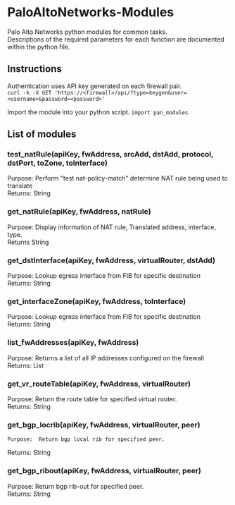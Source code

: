 # PaloAltoNetworks-Modules  
Palo Alto Networks python modules for common tasks.  
Descriptions of the required parameters for each function are documented within the python file.  

## Instructions  
Authentication uses API key generated on each firewall pair.  
`curl -k -X GET 'https://<firewall>/api/?type=keygen&user=<username>&password=<password>'  `

Import the module into your python script.
`import pan_modules`  

## List of modules  

### test_natRule(apiKey, fwAddress, srcAdd, dstAdd, protocol, dstPort, toZone, toInterface)  
  Purpose:  Perform "test nat-policy-match" determine NAT rule being used to translate  
  Returns:  String  

### get_natRule(apiKey, fwAddress, natRule)  
  Purpose:  Display information of NAT rule, Translated address, interface, type.  
  Returns   String  

### get_dstInterface(apiKey, fwAddress, virtualRouter, dstAdd)  
  Purpose:  Lookup egress interface from FIB for specific destination  
  Returns:  String  

### get_interfaceZone(apiKey, fwAddress, toInterface)  
  Purpose:  Lookup egress interface from FIB for specific destination  
  Returns:  String  

### list_fwAddresses(apiKey, fwAddress)  
  Purpose:  Returns a list of all IP addresses configured on the firewall  
  Returns:  List  

### get_vr_routeTable(apiKey, fwAddress, virtualRouter)  
  Purpose: Return the route table for specified virtual router.  
  Returns: String  

### get_bgp_locrib(apiKey, fwAddress, virtualRouter, peer)  
    Purpose:  Return bgp local rib for specified peer.  
Returns:  String  

### get_bgp_ribout(apiKey, fwAddress, virtualRouter, peer)  
  Purpose:  Return bgp rib-out for specified peer.  
  Returns:  String  